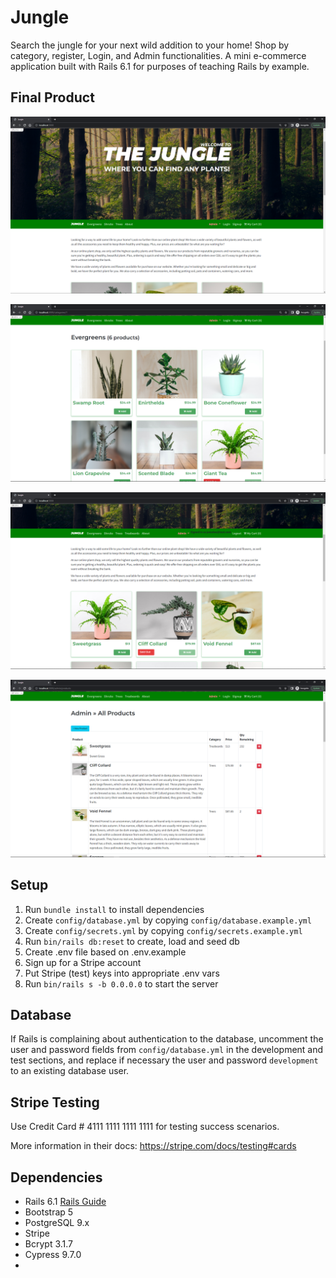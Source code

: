 # Jungle

Search the jungle for your next wild addition to your home! Shop by category, register, Login, and Admin functionalities. 
A mini e-commerce application built with Rails 6.1 for purposes of teaching Rails by example.

## Final Product

![Main page of The Jungle.](https://github.com/mdzwink/The_Jungle_Project/blob/master/docs/The_Jungle_Home(1).png?raw=true)

![Category page.](https://github.com/mdzwink/The_Jungle_Project/blob/master/docs/The_Jungle_Category(2).png?raw=true)

![Signed in. Product sold out.](https://github.com/mdzwink/The_Jungle_Project/blob/master/docs/The_Jungle_Signed-in(3).png?raw=true)

![Admin product management.](https://github.com/mdzwink/The_Jungle_Project/blob/master/docs/The_Jungle_Admin-products(4).png?raw=true)

## Setup

1. Run `bundle install` to install dependencies
2. Create `config/database.yml` by copying `config/database.example.yml`
3. Create `config/secrets.yml` by copying `config/secrets.example.yml`
4. Run `bin/rails db:reset` to create, load and seed db
5. Create .env file based on .env.example
6. Sign up for a Stripe account
7. Put Stripe (test) keys into appropriate .env vars
8. Run `bin/rails s -b 0.0.0.0` to start the server

## Database

If Rails is complaining about authentication to the database, uncomment the user and password fields from `config/database.yml` in the development and test sections, and replace if necessary the user and password `development` to an existing database user.

## Stripe Testing

Use Credit Card # 4111 1111 1111 1111 for testing success scenarios.

More information in their docs: <https://stripe.com/docs/testing#cards>

## Dependencies

- Rails 6.1 [Rails Guide](http://guides.rubyonrails.org/v6.1/)
- Bootstrap 5
- PostgreSQL 9.x
- Stripe
- Bcrypt 3.1.7
- Cypress 9.7.0
- 
